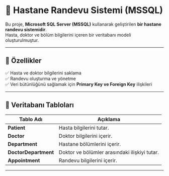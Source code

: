 # 🏥 Hastane Randevu Sistemi (MSSQL)  

Bu proje, **Microsoft SQL Server (MSSQL)** kullanarak geliştirilen **bir hastane randevu sistemidir**.  
Hasta, doktor ve bölüm bilgilerini içeren bir veritabanı modeli oluşturulmuştur.  

---

## 📌 Özellikler  
✅ Hasta ve doktor bilgilerini saklama   
✅ Randevu oluşturma ve yönetme  
✅ Veri bütünlüğünü sağlamak için **Primary Key ve Foreign Key** ilişkileri  

---

## 📂 Veritabanı Tabloları  
| Tablo Adı          | Açıklama |
|--------------------|----------|
| **Patient**       | Hasta bilgilerini tutar. |
| **Doctor**        | Doktor bilgilerini içerir. |
| **Department**    | Hastane bölümlerini içerir. |
| **DoctorDepartment** | Doktor ve bölümler arasındaki ilişkiyi tutar. |
| **Appointment**   | Randevu bilgilerini içerir. |

---

